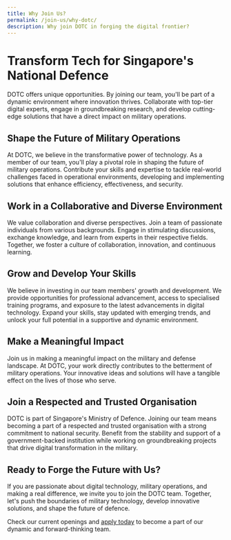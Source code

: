 ```yaml
---
title: Why Join Us?
permalink: /join-us/why-dotc/
description: Why join DOTC in forging the digital frontier?
---
```

# Transform Tech for Singapore's National Defence

DOTC offers unique opportunities. By joining our team, you'll be part of a dynamic environment where innovation thrives. Collaborate with top-tier digital experts, engage in groundbreaking research, and develop cutting-edge solutions that have a direct impact on military operations.
    
## Shape the Future of Military Operations
At DOTC, we believe in the transformative power of technology. As a member of our team, you'll play a pivotal role in shaping the future of military operations. Contribute your skills and expertise to tackle real-world challenges faced in operational environments, developing and implementing solutions that enhance efficiency, effectiveness, and security.
    
## Work in a Collaborative and Diverse Environment

We value collaboration and diverse perspectives. Join a team of passionate individuals from various backgrounds. Engage in stimulating discussions, exchange knowledge, and learn from experts in their respective fields. Together, we foster a culture of collaboration, innovation, and continuous learning.
    
## Grow and Develop Your Skills
We believe in investing in our team members' growth and development. We provide opportunities for professional advancement, access to specialised training programs, and exposure to the latest advancements in digital technology. Expand your skills, stay updated with emerging trends, and unlock your full potential in a supportive and dynamic environment.
    
## Make a Meaningful Impact

Join us in making a meaningful impact on the military and defense landscape. At DOTC, your work directly contributes to the betterment of military operations. Your innovative ideas and solutions will have a tangible effect on the lives of those who serve.
    
## Join a Respected and Trusted Organisation
DOTC is part of Singapore's Ministry of Defence. Joining our team means becoming a part of a respected and trusted organisation with a strong commitment to national security. Benefit from the stability and support of a government-backed institution while working on groundbreaking projects that drive digital transformation in the military.
    
## Ready to Forge the Future with Us?
If you are passionate about digital technology, military operations, and making a real difference, we invite you to join the DOTC team. Together, let's push the boundaries of military technology, develop innovative solutions, and shape the future of defence.

Check our current openings and [apply today](go.gov.sg/contact-dotc) to become a part of our dynamic and forward-thinking team.